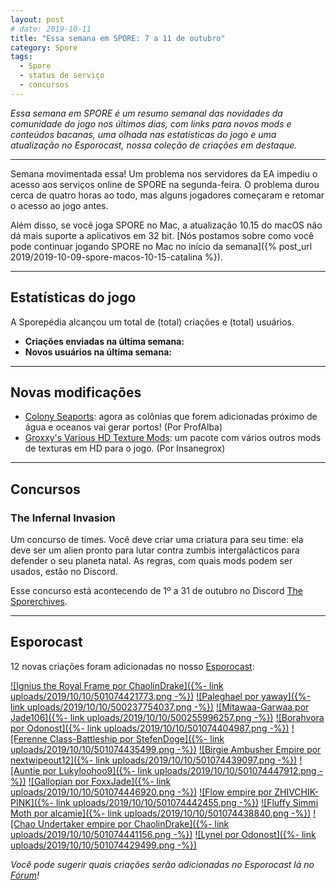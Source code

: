 ```yaml
---
layout: post
# date: 2019-10-11
title: "Essa semana em SPORE: 7 a 11 de outubro"
category: Spore
tags:
  - Spore
  - status de serviço
  - concursos
---
```


_Essa semana em SPORE é um resumo semanal das novidades da comunidade do jogo nos últimos dias, com links para novos mods e conteúdos bacanas, uma olhada nas estatísticas do jogo e uma atualização no Esporocast, nossa coleção de criações em destaque._

***

Semana movimentada essa! Um problema nos servidores da EA impediu o acesso aos serviços online de SPORE na segunda-feira. O problema durou cerca de quatro horas ao todo, mas alguns jogadores começaram e retomar o acesso ao jogo antes.

Além disso, se você joga SPORE no Mac, a atualização 10.15 do macOS não dá mais suporte a aplicativos em 32 bit. [Nós postamos sobre como você pode continuar jogando SPORE no Mac no início da semana]({% post_url 2019/2019-10-09-spore-macos-10-15-catalina %}).

***

## Estatísticas do jogo

A Sporepédia alcançou um total de (total) criações e (total) usuários.

- **Criações enviadas na última semana:**
- **Novos usuários na última semana:**

***

## Novas modificações

- [Colony Seaports](http://davoonline.com/phpBB3/viewtopic.php?f=123&p=36867#p36867): agora as colônias que forem adicionadas próximo de água e oceanos vai gerar portos! (Por ProfAlba)
- [Groxxy's Various HD Texture Mods](): um pacote com vários outros mods de texturas em HD para o jogo. (Por Insanegrox)

***

## Concursos

### The Infernal Invasion

Um concurso de times. Você deve criar uma criatura para seu time: ela deve ser um alien pronto para lutar contra zumbis intergalácticos para defender o seu planeta natal. As regras, com quais mods podem ser usados, estão no Discord.

Esse concurso está acontecendo de 1º a 31 de outubro no Discord [The Sporerchives](https://discord.gg/gZdhehr).

***

## Esporocast

12 novas criações foram adicionadas no nosso [Esporocast](http://www.spore.com/sporepedia#qry=ssc-501057576550):

[![Ignius the Royal Frame por ChaolinDrake]({%- link uploads/2019/10/10/501074421773.png -%})](http://www.spore.com/sporepedia#qry=sast-501074421773%3Assc-501057576550)
[![Paleghael por yaway]({%- link uploads/2019/10/10/500237754037.png -%})](http://www.spore.com/sporepedia#qry=sast-500237754037%3Assc-501057576550)
[![Mitawaa-Garwaa por Jade106]({%- link uploads/2019/10/10/500255996257.png -%})](http://www.spore.com/sporepedia#qry=sast-500255996257%3Assc-501057576550)
[![Borahvora por Odonost]({%- link uploads/2019/10/10/501074404987.png -%})](http://www.spore.com/sporepedia#qry=sast-501074404987%3Assc-501057576550)
[![Ferenne Class-Battleship por StefenDoge]({%- link uploads/2019/10/10/501074435499.png -%})](http://www.spore.com/sporepedia#qry=sast-501074435499%3Assc-501057576550)
[![Birgie Ambusher Empire por nextwipeout12]({%- link uploads/2019/10/10/501074439097.png -%})](http://www.spore.com/sporepedia#qry=sast-501074439097%3Assc-501057576550)
[![Auntie por Lukyloohoo9]({%- link uploads/2019/10/10/501074447912.png -%})](http://www.spore.com/sporepedia#qry=sast-501074447912%3Assc-501057576550)
[![Gallopian por FoxxJade]({%- link uploads/2019/10/10/501074446920.png -%})](http://www.spore.com/sporepedia#qry=sast-501074446920%3Assc-501057576550)
[![Flow empire por ZHIVCHIK-PINK]({%- link uploads/2019/10/10/501074442455.png -%})](http://www.spore.com/sporepedia#qry=sast-501074442455%3Assc-501057576550)
[![Fluffy Simmi Moth por alcamie]({%- link uploads/2019/10/10/501074438840.png -%})](http://www.spore.com/sporepedia#qry=sast-501074438840%3Assc-501057576550)
[![Chao Undertaker empire por ChaolinDrake]({%- link uploads/2019/10/10/501074441156.png -%})](http://www.spore.com/sporepedia#qry=sast-501074441156%3Assc-501057576550)
[![Lynel por Odonost]({%- link uploads/2019/10/10/501074429499.png -%})](http://www.spore.com/sporepedia#qry=sast-501074429499%3Assc-501057576550)

_Você pode sugerir quais criações serão adicionadas no Esporocast lá no [Fórum](https://forum.esporo.net/d/18-conheca-o-esporocast)!_
